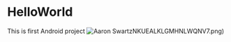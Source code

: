# HelloWorld
This is first Android project
![Aaron Swartz](https://github.com/Timejzk/HelloWorld/raw/master/photo/%24%7BF6)NKUEALKLGMHNLWQNV7.png)
